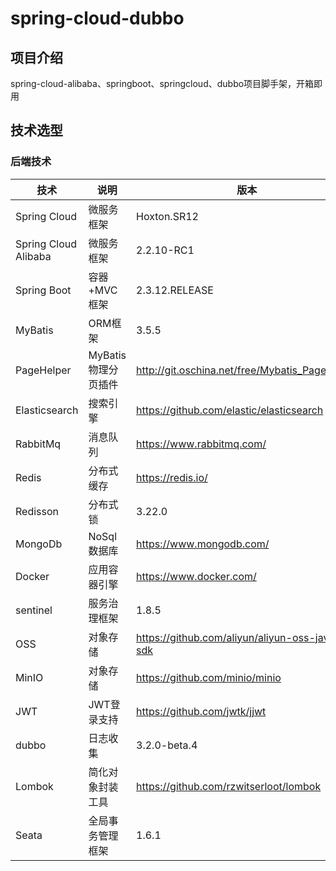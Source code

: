 # spring-cloud-dubbo
## 项目介绍
spring-cloud-alibaba、springboot、springcloud、dubbo项目脚手架，开箱即用

## 技术选型

### 后端技术

| 技术                   | 说明                 | 版本                                                 |
| ---------------------- | -------------------- | ---------------------------------------------------- |
| Spring Cloud           | 微服务框架           | Hoxton.SR12            |
| Spring Cloud Alibaba   | 微服务框架           | 2.2.10-RC1     |
| Spring Boot            | 容器+MVC框架         | 2.3.12.RELEASE               |
| MyBatis                | ORM框架              | 3.5.5       |
| PageHelper             | MyBatis物理分页插件  | http://git.oschina.net/free/Mybatis_PageHelper       |
| Elasticsearch          | 搜索引擎             | https://github.com/elastic/elasticsearch             |
| RabbitMq               | 消息队列             | https://www.rabbitmq.com/                            |
| Redis                  | 分布式缓存           | https://redis.io/                                    |
| Redisson               | 分布式锁             | 3.22.0                                  |
| MongoDb                | NoSql数据库          | https://www.mongodb.com/                             |
| Docker                 | 应用容器引擎         | https://www.docker.com/                              |
| sentinel               | 服务治理框架         | 1.8.5                     |
| OSS                    | 对象存储             | https://github.com/aliyun/aliyun-oss-java-sdk        |
| MinIO                  | 对象存储             | https://github.com/minio/minio                       |
| JWT                    | JWT登录支持          | https://github.com/jwtk/jjwt                         |
| dubbo                  | 日志收集             | 3.2.0-beta.4 |
| Lombok                 | 简化对象封装工具     | https://github.com/rzwitserloot/lombok               |
| Seata                  | 全局事务管理框架     | 1.6.1                       |
